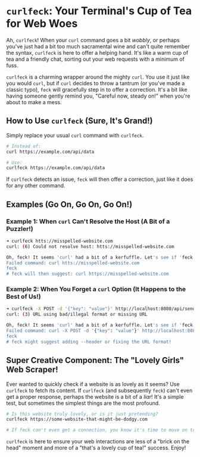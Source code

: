 # `curlfeck`: Your Terminal's Cup of Tea for Web Woes

Ah, `curlfeck`! When your `curl` command goes a bit *wobbly*, or perhaps you've just had a bit too much sacramental wine and can't quite remember the syntax, `curlfeck` is here to offer a helping hand. It's like a warm cup of tea and a friendly chat, sorting out your web requests with a minimum of fuss.

`curlfeck` is a charming wrapper around the mighty `curl`. You use it just like you would `curl`, but if `curl` decides to throw a tantrum (or you've made a classic typo), `feck` will gracefully step in to offer a correction. It's a bit like having someone gently remind you, "Careful now, steady on!" when you're about to make a mess.

## How to Use `curlfeck` (Sure, It's Grand!)

Simply replace your usual `curl` command with `curlfeck`.

```bash
# Instead of:
curl https://example.com/api/data

# Use:
curlfeck https://example.com/api/data
```

If `curlfeck` detects an issue, `feck` will then offer a correction, just like it does for any other command.

## Examples (Go On, Go On, Go On!)

### Example 1: When `curl` Can't Resolve the Host (A Bit of a Puzzler!)

```bash
➜ curlfeck htts://misspelled-website.com
curl: (6) Could not resolve host: htts://misspelled-website.com

Oh, feck! It seems 'curl' had a bit of a kerfuffle. Let's see if 'feck' can sort it out...
Failed command: curl htts://misspelled-website.com
feck
# feck will then suggest: curl https://misspelled-website.com
```

### Example 2: When You Forget a `curl` Option (It Happens to the Best of Us!)

```bash
➜ curlfeck -X POST -d '{"key": "value"}' http://localhost:8080/api/send
curl: (3) URL using bad/illegal format or missing URL

Oh, feck! It seems 'curl' had a bit of a kerfuffle. Let's see if 'feck' can sort it out...
Failed command: curl -X POST -d '{"key": "value"}' http://localhost:8080/api/send
feck
# feck might suggest adding --header or fixing the URL format!
```

## Super Creative Component: The "Lovely Girls" Web Scraper!

Ever wanted to quickly check if a website is as lovely as it seems? Use `curlfeck` to fetch its content. If `curlfeck` (and subsequently `feck`) can't even get a proper response, perhaps the website is a bit of a *liar*! It's a simple test, but sometimes the simplest things are the most profound.

```bash
# Is this website truly lovely, or is it just pretending?
curlfeck https://some-website-that-might-be-dodgy.com

# If feck can't even get a connection, you know it's time to move on to something more... wholesome.
```

`curlfeck` is here to ensure your web interactions are less of a "brick on the head" moment and more of a "that's a lovely cup of tea!" success. Enjoy!
